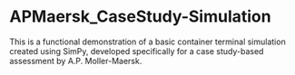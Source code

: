 # APMaersk_CaseStudy-Simulation
This is a functional demonstration of a basic container terminal simulation created using SimPy, developed specifically for a case study-based assessment by A.P. Moller-Maersk.
